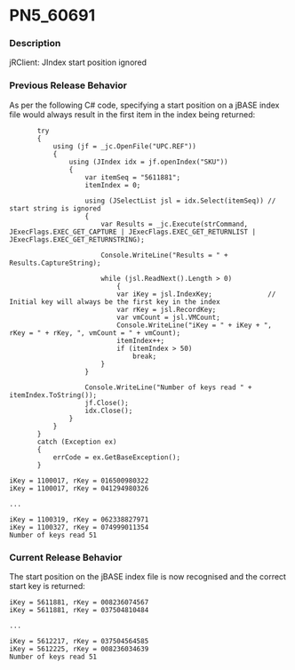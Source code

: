 # PN5_60691

<PageHeader />

### Description

jRClient: JIndex start position ignored



### Previous Release Behavior

As per the following C# code, specifying a start position on a jBASE index file would always result in the first item in the index being returned:

```
       try
       {
           using (jf = _jc.OpenFile("UPC.REF"))
           {
               using (JIndex idx = jf.openIndex("SKU"))
               {
                   var itemSeq = "5611881";
                   itemIndex = 0;

                   using (JSelectList jsl = idx.Select(itemSeq)) // start string is ignored
                   {
                       var Results = _jc.Execute(strCommand, JExecFlags.EXEC_GET_CAPTURE | JExecFlags.EXEC_GET_RETURNLIST | JExecFlags.EXEC_GET_RETURNSTRING);

                       Console.WriteLine("Results = " + Results.CaptureString);

                       while (jsl.ReadNext().Length > 0)
                           {
                           var iKey = jsl.IndexKey;              // Initial key will always be the first key in the index
                           var rKey = jsl.RecordKey;
                           var vmCount = jsl.VMCount;
                           Console.WriteLine("iKey = " + iKey + ", rKey = " + rKey, ", vmCount = " + vmCount);
                           itemIndex++;
                           if (itemIndex > 50)
                               break;
                       }
                   }

                   Console.WriteLine("Number of keys read " + itemIndex.ToString());
                   jf.Close();
                   idx.Close();
               }
           }
       }
       catch (Exception ex)
       {
           errCode = ex.GetBaseException();
       }
```

```
iKey = 1100017, rKey = 016500980322
iKey = 1100017, rKey = 041294980326

...

iKey = 1100319, rKey = 062338827971
iKey = 1100327, rKey = 074999011354
Number of keys read 51
```



### Current Release Behavior

The start position on the jBASE index file is now recognised and the correct start key is returned:

```
iKey = 5611881, rKey = 008236074567
iKey = 5611881, rKey = 037504810484

...

iKey = 5612217, rKey = 037504564585
iKey = 5612225, rKey = 008236034639
Number of keys read 51
```

